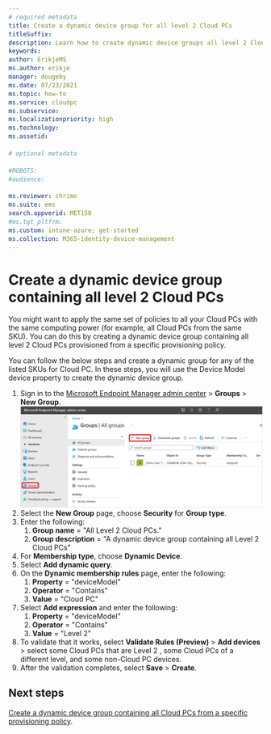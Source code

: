 ```yaml
---
# required metadata
title: Create a dynamic device group for all level 2 Cloud PCs
titleSuffix:
description: Learn how to create dynamic device groups all level 2 Cloud PCs.
keywords:
author: ErikjeMS  
ms.author: erikje
manager: dougeby
ms.date: 07/23/2021
ms.topic: how-to
ms.service: cloudpc
ms.subservice:
ms.localizationpriority: high
ms.technology:
ms.assetid: 

# optional metadata

#ROBOTS:
#audience:

ms.reviewer: chrimo
ms.suite: ems
search.appverid: MET150
#ms.tgt_pltfrm:
ms.custom: intune-azure; get-started
ms.collection: M365-identity-device-management
---
```


# Create a dynamic device group containing all level 2 Cloud PCs

You might want to apply the same set of policies to all your Cloud PCs with the same computing power (for example, all Cloud PCs from the same SKU). You can do this by creating a dynamic device group containing all level 2 Cloud PCs provisioned from a specific provisioning policy.

You can follow the below steps and create a dynamic group for any of the listed SKUs for Cloud PC. In these steps, you will use the Device Model device property to create the dynamic device group.

1. Sign in to the [Microsoft Endpoint Manager admin center](https://go.microsoft.com/fwlink/?linkid=2109431) > **Groups** > **New Group**.
![Screenshot of delete policy](./media/create-dynamic-device-group-all-cloudpcs/create-group.png)
2. Select the **New Group** page, choose **Security** for **Group type**.
3. Enter the following:
    1. **Group name** = "All Level 2 Cloud PCs."
    2. **Group description** = "A dynamic device group containing all Level 2 Cloud PCs"
4. For **Membership type**, choose **Dynamic Device**.
5. Select **Add dynamic query**.
6. On the **Dynamic membership rules** page, enter the following:
    1. **Property** = "deviceModel"
    2. **Operator** = "Contains"
    3. **Value** = "Cloud PC"
7. Select **Add expression** and enter the following:
    1. **Property** = "deviceModel"
    2. **Operator** = "Contains"
    3. **Value** = "Level 2"
8. To validate that it works, select **Validate Rules (Preview)** > **Add devices** > select some Cloud PCs that are Level 2 , some Cloud PCs of a different level, and some non-Cloud PC devices.
9. After the validation completes, select **Save** > **Create**.

<!-- ########################## -->
## Next steps

[Create a dynamic device group containing all Cloud PCs from a specific provisioning policy](create-dynamic-device-group-from-specific-policy.md).

